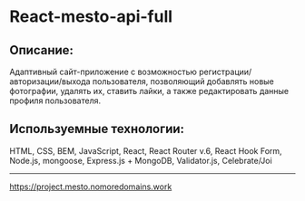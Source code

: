 # React-mesto-api-full
## Описание:
Адаптивный сайт-приложение с возможностью регистрации/авторизации/выхода пользователя, позволяющий добавлять новые фотографии, удалять их, ставить лайки, а также редактировать данные профиля пользователя.
## Используемные технологии:
HTML, CSS, BEM, JavaScript, React, React Router v.6, React Hook Form, Node.js, mongoose, Express.js + MongoDB, Validator.js, Celebrate/Joi
___
https://project.mesto.nomoredomains.work
